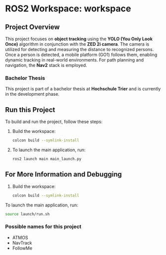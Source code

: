 # ROS2 Workspace: workspace

## Project Overview

This project focuses on **object tracking** using the **YOLO (You Only Look Once)** algorithm in conjunction with the **ZED 2i camera**. The camera is utilized for detecting and measuring the distance to recognized persons. Once a person is detected, a mobile platform (GO1) follows them, enabling dynamic tracking in real-world environments. For path planning and navigation, the **Nav2** stack is employed.

### Bachelor Thesis

This project is part of a bachelor thesis at **Hochschule Trier** and is currently in the development phase. 

  
## Run this Project

To build and run the project, follow these steps:

1. Build the workspace:
   ```bash
   colcon build --symlink-install
   ```
   
2. To launch the main application, run:
   ```bash
   ros2 launch main main_launch.py
   ```

## For More Information and Debugging

1. Build the workspace:
   ```bash
   colcon build --symlink-install
   ```
To launch the main application, run: 
   ```bash
   source launch/run.sh
   ```


### Possible names for this project
- ATMOS
- NavTrack
- FollowMe
